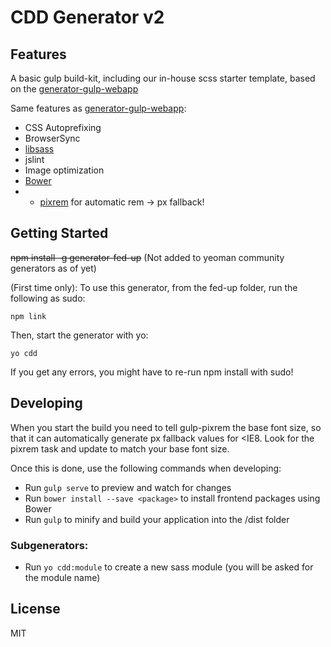 
# CDD Generator v2

## Features

A basic gulp build-kit, including our in-house scss starter template, based on the [generator-gulp-webapp](https://github.com/yeoman/generator-gulp-webapp)

Same features as [generator-gulp-webapp](https://github.com/yeoman/generator-gulp-webapp):

* CSS Autoprefixing
* BrowserSync
* [libsass](http://libsass.org)
* jslint
* Image optimization
* [Bower](http://bower.io)
* + [pixrem](https://github.com/gummesson/gulp-pixrem) for automatic rem -> px fallback!

## Getting Started

~~npm install -g generator-fed-up~~ (Not added to yeoman community generators as of yet)

(First time only): To use this generator, from the fed-up folder, run the following as sudo:
  
    npm link

Then, start the generator with yo: 

    yo cdd

If you get any errors, you might have to re-run npm install with sudo!

## Developing

When you start the build you need to tell gulp-pixrem the base font size, so that it can automatically generate px fallback values for <IE8. Look for the pixrem task and update to match your base font size.

Once this is done, use the following commands when developing:

- Run `gulp serve` to preview and watch for changes
- Run `bower install --save <package>` to install frontend packages using Bower
- Run `gulp` to minify and build your application into the /dist folder

### Subgenerators:

- Run `yo cdd:module` to create a new sass module (you will be asked for the module name)

## License

MIT
